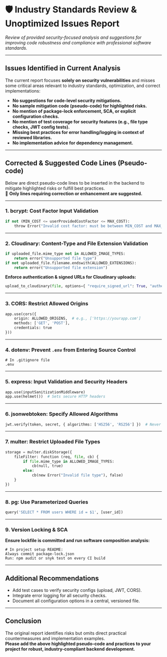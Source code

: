 # 🛡️ Industry Standards Review & Unoptimized Issues Report
_Review of provided security-focused analysis and suggestions for improving code robustness and compliance with professional software standards._

---

## Issues Identified in Current Analysis

The current report focuses **solely on security vulnerabilities** and misses some critical areas relevant to industry standards, optimization, and correct implementations:
- **No suggestions for code-level security mitigations.**
- **No sample mitigation code (pseudo-code) for highlighted risks.**
- **No mention of package-lock enforcement, SCA, or explicit configuration checks.**
- **No mention of test coverage for security features (e.g., file type checks, JWT config tests).**
- **Missing best practices for error handling/logging in context of reviewed libraries.**
- **No implementation advice for dependency management.**

---

## Corrected & Suggested Code Lines (Pseudo-code)

Below are direct pseudo-code lines to be inserted in the backend to mitigate highlighted risks or fulfill best practices.  
🔧 **Only lines requiring correction or enhancement are suggested.**

---

### 1. **bcrypt: Cost Factor Input Validation**
```python
if not (MIN_COST <= userProvidedCostFactor <= MAX_COST):
    throw Error("Invalid cost factor: must be between MIN_COST and MAX_COST")
```

---

### 2. **Cloudinary: Content-Type and File Extension Validation**
```python
if uploaded_file.mime_type not in ALLOWED_IMAGE_TYPES:
    return error("Unsupported file type")
if not uploaded_file.filename.endswith(ALLOWED_EXTENSIONS):
    return error("Unsupported file extension")
```
**Enforce authentication & signed URLs for Cloudinary uploads:**
```python
upload_to_cloudinary(file, options={ "require_signed_url": True, "authenticated_upload": True })
```

---

### 3. **CORS: Restrict Allowed Origins**
```python
app.use(cors({
    origin: ALLOWED_ORIGINS,  # e.g., ['https://yourapp.com']
    methods: ['GET', 'POST'],
    credentials: true
}))
```

---

### 4. **dotenv: Prevent `.env` from Entering Source Control**
```text
# In .gitignore file
.env
```

---

### 5. **express: Input Validation and Security Headers**
```python
app.use(inputSanitizationMiddleware)
app.use(helmet())  # Sets secure HTTP headers
```

---

### 6. **jsonwebtoken: Specify Allowed Algorithms**
```python
jwt.verify(token, secret, { algorithms: ['HS256', 'RS256'] })  # Never include 'none'
```

---

### 7. **multer: Restrict Uploaded File Types**
```python
storage = multer.diskStorage({
    fileFilter: function (req, file, cb) {
        if file.mime_type in ALLOWED_IMAGE_TYPES:
            cb(null, true)
        else:
            cb(new Error("Invalid file type"), false)
    }
})
```

---

### 8. **pg: Use Parameterized Queries**
```python
query('SELECT * FROM users WHERE id = $1', [user_id])
```

---

### 9. **Version Locking & SCA**

**Ensure lockfile is committed and run software composition analysis:**
```text
# In project setup README:
Always commit package-lock.json
Run: npm audit or snyk test on every CI build
```

---

## Additional Recommendations

- Add test cases to verify security configs (upload, JWT, CORS).
- Integrate error logging for all security checks.
- Document all configuration options in a central, versioned file.

---

## Conclusion

The original report identifies risks but omits direct practical countermeasures and implementation examples.  
**Please add the above highlighted pseudo-code and practices to your project for robust, industry-compliant backend development.**